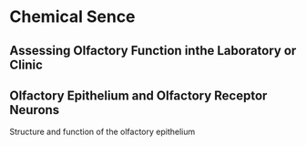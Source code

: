  # Chemical Sence

## Assessing Olfactory Function inthe Laboratory or Clinic

## Olfactory Epithelium and Olfactory Receptor Neurons

Structure and function of the olfactory epithelium
